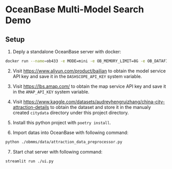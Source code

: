 # OceanBase Multi-Model Search Demo

## Setup

1. Deply a standalone OceanBase server with docker:

```bash
docker run --name=ob433 -e MODE=mini -e OB_MEMORY_LIMIT=8G -e OB_DATAFILE_SIZE=10G -e OB_CLUSTER_NAME=ailab2024_dbgpt -e OB_SERVER_IP=127.0.0.1 -p 2881:2881 -d quay.io/oceanbase/oceanbase-ce:4.3.3.1-101000012024102216
```

2. Visit https://www.aliyun.com/product/bailian to obtain the model service API key and save it in the `DASHSCOPE_API_KEY` system variable.

3. Visit https://lbs.amap.com/ to obtain the map service API key and save it in the `AMAP_API_KEY` system variable.

4. Visit https://www.kaggle.com/datasets/audreyhengruizhang/china-city-attraction-details to obtain the dataset and store it in the manualy created `citydata` directory under this project directory.

5. Install this python project with `poetry install`.

6. Import datas into OceanBase with following command:

```bash
python ./obmms/data/attraction_data_preprocessor.py
```

7. Start chat server with following command:

```bash
streamlit run ./ui.py
```
